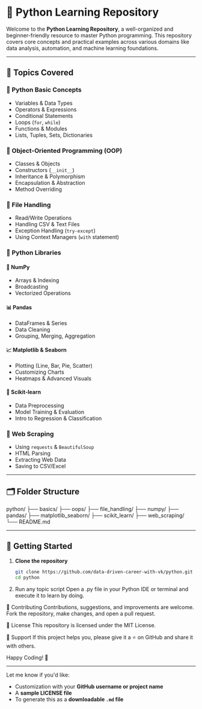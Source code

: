 # 🐍 Python Learning Repository

Welcome to the **Python Learning Repository**, a well-organized and beginner-friendly resource to master Python programming. This repository covers core concepts and practical examples across various domains like data analysis, automation, and machine learning foundations.

---

## 📘 Topics Covered

### 🔹 Python Basic Concepts
- Variables & Data Types
- Operators & Expressions
- Conditional Statements
- Loops (`for`, `while`)
- Functions & Modules
- Lists, Tuples, Sets, Dictionaries

### 🔹 Object-Oriented Programming (OOP)
- Classes & Objects
- Constructors (`__init__`)
- Inheritance & Polymorphism
- Encapsulation & Abstraction
- Method Overriding

### 🔹 File Handling
- Read/Write Operations
- Handling CSV & Text Files
- Exception Handling (`try-except`)
- Using Context Managers (`with` statement)

### 🔹 Python Libraries

#### 📐 NumPy
- Arrays & Indexing
- Broadcasting
- Vectorized Operations

#### 📊 Pandas
- DataFrames & Series
- Data Cleaning
- Grouping, Merging, Aggregation

#### 📈 Matplotlib & Seaborn
- Plotting (Line, Bar, Pie, Scatter)
- Customizing Charts
- Heatmaps & Advanced Visuals

#### 🤖 Scikit-learn
- Data Preprocessing
- Model Training & Evaluation
- Intro to Regression & Classification

### 🔹 Web Scraping
- Using `requests` & `BeautifulSoup`
- HTML Parsing
- Extracting Web Data
- Saving to CSV/Excel

---

## 🗂️ Folder Structure

python/
├── basics/
├── oops/
├── file_handling/
├── numpy/
├── pandas/
├── matplotlib_seaborn/
├── scikit_learn/
├── web_scraping/
└── README.md


---

## 🚀 Getting Started

1. **Clone the repository**
   ```bash
   git clone https://github.com/data-driven-career-with-vk/python.git
   cd python

2. Run any topic script
Open a .py file in your Python IDE or terminal and execute it to learn by doing.

🤝 Contributing
Contributions, suggestions, and improvements are welcome.
Fork the repository, make changes, and open a pull request.

📌 License
This repository is licensed under the MIT License.

🌟 Support
If this project helps you, please give it a ⭐ on GitHub and share it with others.

Happy Coding! 🚀

---

Let me know if you'd like:
- Customization with your **GitHub username or project name**
- A **sample LICENSE file**
- To generate this as a **downloadable `.md` file**
